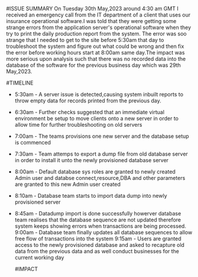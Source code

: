 #ISSUE SUMMARY
On Tuesday 30th May,2023 around 4:30 am GMT I received an emergency call from
the IT department of a client that uses our insurance operational software.I
was told that they were getting some strange errors from the application
server's operational software when they try to print the daily production
report from the system. The error was soo strange that I needed to get to the
site before 5:30am that day to troubleshoot the system and figure out what
could be wrong and then fix the error before working hours start at 8:00am same
day.The impact was more serious upon analysis such that there was no recorded
data into the database of the software for the previous business day which was
29th May,2023.

#TIMELINE
* 5:30am - A server issue is detected,causing system inbuilt reports to throw
  empty data for records printed from the previous day.
* 6:30am - Further checks suggested that an immediate virtual environment be
  setup to move clients onto a new server in order to allow time for further
  troubleshooting on old servers
* 7:00am - The teams provisions one new server and the database setup is
  commenced
* 7:30am - Team attemps to export a dump file from old database server in order
  to install it unto the newly provisioned database server
* 8:00am - Default database sys roles are granted to newly created Admin user
  and databse connect,resource,DBA and other parameters are granted to this new
  Admin user created
* 8:10am - Database team starts to import data dump into newly provisioned
  server
* 8:45am - Datadump import is done successfully howerver database team realises
  that the database sequence are not updated therefore system keeps showing
  errors when transactions are being processed.
  9:00am -  Database team finally updates all database sequences to allow free
  flow of transactions into the system
  9:15am - Users are granted access to the newly provisioned database and asked
  to recapture old data from the previous data and as well conduct businesses
  for the current working day

  #IMPACT

